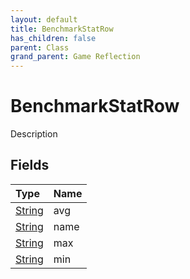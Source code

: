 ```yaml
---
layout: default
title: BenchmarkStatRow
has_children: false
parent: Class
grand_parent: Game Reflection
---
```

# BenchmarkStatRow
Description 

## Fields
| Type | Name |
|:-------------|:--------------|
| [String](/game-reflection/components/string.md) | avg |
| [String](/game-reflection/components/string.md) | name |
| [String](/game-reflection/components/string.md) | max |
| [String](/game-reflection/components/string.md) | min |
